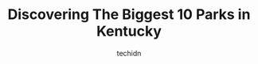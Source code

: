 ---
layout: ampstory
image: https://i0.wp.com/paketmu.com/wp-content/uploads/2023/06/brown-park-0-in-kentucky-1686368982.jpeg?resize=640,853
author: techidn
featured: false
description: Explore the diverse Park scene in Kentucky, home to an incredible selection of 10 establishments catering to every taste. Whether youre in search of iconic favorites or undiscovered treasur
title: Discovering The Biggest 10 Parks in Kentucky
cover:
   title: Discovering The Biggest 10 Parks in Kentucky
   subtitle: RICKPATE
   background: https://paketmu.com/wp-content/uploads/2023/06/brown-park-0-in-kentucky-1686368982.jpeg

pages: 
 - layout: thirds
   top: <h1>#1 Cumberland Falls State Resort Park</h1>
   bottom: "<p>The park is a convenient location near interstate 75, We did not stay at the Inn or eat there. The campgrounds are very small, so pay attention to the size of your RV sin</p>"
   background: https://paketmu.com/wp-content/uploads/2023/06/brown-park-1-in-kentucky-1686368984.jpeg
   backgroundblur: true
 - layout: thirds
   top: <h1>#2 Waterfront Park</h1>
   bottom: "<p>Love this park by the river. Playground areas are awesome for the kiddo. Varying size playthings for big kids and toddlers. Fun to walk around by the river and watch the </p>"
   background: https://paketmu.com/wp-content/uploads/2023/06/brown-park-2-in-kentucky-1686368985.jpeg
   cta:
      link: https://paketmu.com/discovering-the-biggest-10-parks-in-kentucky/
      text: Discovering The Biggest 10 Parks in Kentucky
 - layout: thirds
   top: <h1>#3 Natural Bridge State Resort Park</h1>
   bottom: "<p>A great place to visit. The arch is awesome. Some good trails and good scenery. Really good exercise also. You can take the sky lift to the top in the warm months if you </p>"
   background: https://paketmu.com/wp-content/uploads/2023/06/brown-park-3-in-kentucky-1686368986.jpeg
   cta:
      link: https://paketmu.com/discovering-the-biggest-10-parks-in-kentucky/
      text: Discovering The Biggest 10 Parks in Kentucky
 - layout: thirds
   top: <h1>#4 Beckley Creek Park</h1>
   bottom: "<p>1411 Beckley Creek Pkwy, Louisville, KY 40245, United States</p>"
   background: https://images.unsplash.com/photo-1614648718611-0635f29016cb?ixlib=rb-4.0.3&ixid=MnwxMjA3fDB8MHxwaG90by1wYWdlfHx8fGVufDB8fHx8&auto=format&fit=crop&w=640&h=853&q=80
   cta:
      link: https://paketmu.com/discovering-the-biggest-10-parks-in-kentucky/
      text: Discovering The Biggest 10 Parks in Kentucky
 - layout: thirds
   top: <h1>#5 Big Bone Lick State Historic Site</h1>
   bottom: "<p>3380 Beaver Rd, Union, KY 41091, United States</p>"
   background: https://images.unsplash.com/photo-1509114397022-ed747cca3f65?ixlib=rb-4.0.3&ixid=MnwxMjA3fDB8MHxwaG90by1wYWdlfHx8fGVufDB8fHx8&auto=format&fit=crop&w=640&h=853&q=80
   cta:
      link: https://paketmu.com/discovering-the-biggest-10-parks-in-kentucky/
      text: Discovering The Biggest 10 Parks in Kentucky
 - layout: thirds
   top: <h1>#6 E.P. Tom Sawyer State Park</h1>
   bottom: "<p>3000 Freys Hill Rd, Louisville, KY 40241, United States</p>"
   background: https://images.unsplash.com/photo-1591393223703-56fe1347ac62?ixlib=rb-4.0.3&ixid=MnwxMjA3fDB8MHxwaG90by1wYWdlfHx8fGVufDB8fHx8&auto=format&fit=crop&w=640&h=853&q=80
   cta:
      link: https://paketmu.com/discovering-the-biggest-10-parks-in-kentucky/
      text: Discovering The Biggest 10 Parks in Kentucky
 - layout: thirds
   top: <h1>#7 Fort Boonesborough State Park</h1>
   bottom: "<p>4375 Boonesboro Rd, Richmond, KY 40475, United States</p>"
   background: https://images.unsplash.com/photo-1561679660-d00ee1e0dc8e?ixlib=rb-4.0.3&ixid=MnwxMjA3fDB8MHxwaG90by1wYWdlfHx8fGVufDB8fHx8&auto=format&fit=crop&w=640&h=853&q=80
   cta:
      link: https://paketmu.com/discovering-the-biggest-10-parks-in-kentucky/
      text: Discovering The Biggest 10 Parks in Kentucky
 - layout: thirds
   middle: Continue reading...
   background: https://images.unsplash.com/photo-1546497974-b213c9efb599?ixlib=rb-4.0.3&ixid=MnwxMjA3fDB8MHxwaG90by1wYWdlfHx8fGVufDB8fHx8&auto=format&fit=crop&w=640&h=853&q=80
   cta:
      link: https://paketmu.com/discovering-the-biggest-10-parks-in-kentucky/
      text: Discovering The Biggest 10 Parks in Kentucky
      
---